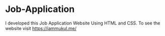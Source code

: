 # Job-Application
I developed this Job Application Website Using HTML and CSS. To see the website visit https://iammukul.me/
